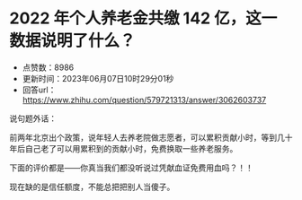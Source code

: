 # 2022 年个人养老金共缴 142 亿，这一数据说明了什么？
- 点赞数：8986
- 更新时间：2023年06月07日10时29分01秒
- 回答url：https://www.zhihu.com/question/579721313/answer/3062603737
<body>
 <p data-pid="Mn4S2PIK">说句题外话：</p>
 <p data-pid="KEgjVlBy">前两年北京出个政策，说年轻人去养老院做志愿者，可以累积贡献小时，等到几十年后自己老了可以用累积到的贡献小时，免费换取一些养老服务。</p>
 <p data-pid="1a0Ohebp">下面的评价都是——你真当我们都没听说过凭献血证免费用血吗？！！</p>
 <p data-pid="5Bn3unty">现在缺的是信任额度，不能总把把别人当傻子。</p>
</body>